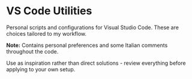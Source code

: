 # VS Code Utilities

Personal scripts and configurations for Visual Studio Code. These are choices tailored to my workflow.

**Note:** Contains personal preferences and some Italian comments throughout the code.

Use as inspiration rather than direct solutions - review everything before applying to your own setup.

